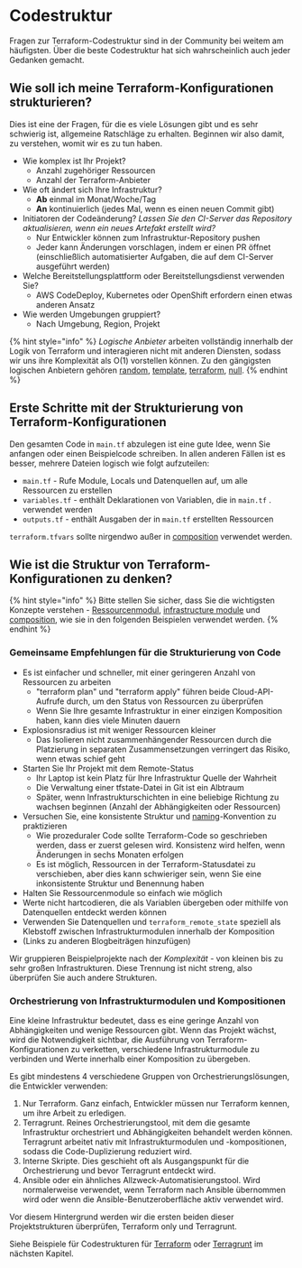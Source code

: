 # Codestruktur

Fragen zur Terraform-Codestruktur sind in der Community bei weitem am häufigsten. Über die beste Codestruktur hat sich wahrscheinlich auch jeder Gedanken gemacht.

## Wie soll ich meine Terraform-Konfigurationen strukturieren?

Dies ist eine der Fragen, für die es viele Lösungen gibt und es sehr schwierig ist, allgemeine Ratschläge zu erhalten. Beginnen wir also damit, zu verstehen, womit wir es zu tun haben.

* Wie komplex ist Ihr Projekt?
  * Anzahl zugehöriger Ressourcen
  * Anzahl der Terraform-Anbieter
* Wie oft ändert sich Ihre Infrastruktur?
  * **Ab** einmal im Monat/Woche/Tag
  * **An** kontinuierlich \(jedes Mal, wenn es einen neuen Commit gibt\)
* Initiatoren der Codeänderung? _Lassen Sie den CI-Server das Repository aktualisieren, wenn ein neues Artefakt erstellt wird?_
  * Nur Entwickler können zum Infrastruktur-Repository pushen
  * Jeder kann Änderungen vorschlagen, indem er einen PR öffnet  \(einschließlich automatisierter Aufgaben, die auf dem CI-Server ausgeführt werden\)
* Welche Bereitstellungsplattform oder Bereitstellungsdienst verwenden Sie?
  * AWS CodeDeploy, Kubernetes oder OpenShift erfordern einen etwas anderen Ansatz
* Wie werden Umgebungen gruppiert?
  * Nach Umgebung, Region, Projekt

{% hint style="info" %}
_Logische Anbieter_ arbeiten vollständig innerhalb der Logik von Terraform und interagieren nicht mit anderen Diensten, sodass wir uns ihre Komplexität als O\(1\) vorstellen können. Zu den gängigsten logischen Anbietern gehören [random](https://www.terraform.io/docs/providers/random/index.html), [template](https://www.terraform.io/docs/providers/template/%20index.html), [terraform](https://www.terraform.io/docs/providers/terraform/index.html), [null](https://www.terraform.io/docs/providers/null/%20index.html).
{% endhint %}

## Erste Schritte mit der Strukturierung von Terraform-Konfigurationen

Den gesamten Code in `main.tf` abzulegen ist eine gute Idee, wenn Sie anfangen oder einen Beispielcode schreiben. In allen anderen Fällen ist es besser, mehrere Dateien logisch wie folgt aufzuteilen:

* `main.tf` - Rufe Module, Locals und Datenquellen auf, um alle Ressourcen zu erstellen
* `variables.tf` - enthält Deklarationen von Variablen, die in `main.tf` . verwendet werden
* `outputs.tf` - enthält Ausgaben der in `main.tf` erstellten Ressourcen

`terraform.tfvars` sollte nirgendwo außer in [composition](key-concepts.md#composition) verwendet werden.

## Wie ist die Struktur von Terraform-Konfigurationen zu denken?

{% hint style="info" %}
Bitte stellen Sie sicher, dass Sie die wichtigsten Konzepte verstehen - [Ressourcenmodul](key-concepts.md#resource-module), [infrastructure module](key-concepts.md#infrastructure-module) und [composition](key-concepts.md%20#composition), wie sie in den folgenden Beispielen verwendet werden.
{% endhint %}

### Gemeinsame Empfehlungen für die Strukturierung von Code

* Es ist einfacher und schneller, mit einer geringeren Anzahl von Ressourcen zu arbeiten
  * "terraform plan" und "terraform apply" führen beide Cloud-API-Aufrufe durch, um den Status von Ressourcen zu überprüfen
  * Wenn Sie Ihre gesamte Infrastruktur in einer einzigen Komposition haben, kann dies viele Minuten dauern
* Explosionsradius ist mit weniger Ressourcen kleiner
  * Das Isolieren nicht zusammenhängender Ressourcen durch die Platzierung in separaten Zusammensetzungen verringert das Risiko, wenn etwas schief geht
* Starten Sie Ihr Projekt mit dem Remote-Status
  * Ihr Laptop ist kein Platz für Ihre Infrastruktur Quelle der Wahrheit
  * Die Verwaltung einer tfstate-Datei in Git ist ein Albtraum
  * Später, wenn Infrastrukturschichten in eine beliebige Richtung zu wachsen beginnen \(Anzahl der Abhängigkeiten oder Ressourcen\)
* Versuchen Sie, eine konsistente Struktur und [naming](naming.md)-Konvention zu praktizieren
  * Wie prozeduraler Code sollte Terraform-Code so geschrieben werden, dass er zuerst gelesen wird. Konsistenz wird helfen, wenn Änderungen in sechs Monaten erfolgen
  * Es ist möglich, Ressourcen in der Terraform-Statusdatei zu verschieben, aber dies kann schwieriger sein, wenn Sie eine inkonsistente Struktur und Benennung haben
* Halten Sie Ressourcenmodule so einfach wie möglich
* Werte nicht hartcodieren, die als Variablen übergeben oder mithilfe von Datenquellen entdeckt werden können
* Verwenden Sie Datenquellen und `terraform_remote_state` speziell als Klebstoff zwischen Infrastrukturmodulen innerhalb der Komposition
* \(Links zu anderen Blogbeiträgen hinzufügen\)

Wir gruppieren Beispielprojekte nach der _Komplexität_ - von kleinen bis zu sehr großen Infrastrukturen. Diese Trennung ist nicht streng, also überprüfen Sie auch andere Strukturen.

### Orchestrierung von Infrastrukturmodulen und Kompositionen

Eine kleine Infrastruktur bedeutet, dass es eine geringe Anzahl von Abhängigkeiten und wenige Ressourcen gibt. Wenn das Projekt wächst, wird die Notwendigkeit sichtbar, die Ausführung von Terraform-Konfigurationen zu verketten, verschiedene Infrastrukturmodule zu verbinden und Werte innerhalb einer Komposition zu übergeben.

Es gibt mindestens 4 verschiedene Gruppen von Orchestrierungslösungen, die Entwickler verwenden:

1. Nur Terraform. Ganz einfach, Entwickler müssen nur Terraform kennen, um ihre Arbeit zu erledigen.
2. Terragrunt. Reines Orchestrierungstool, mit dem die gesamte Infrastruktur orchestriert und Abhängigkeiten behandelt werden können. Terragrunt arbeitet nativ mit Infrastrukturmodulen und -kompositionen, sodass die Code-Duplizierung reduziert wird.
3. Interne Skripte. Dies geschieht oft als Ausgangspunkt für die Orchestrierung und bevor Terragrunt entdeckt wird.
4. Ansible oder ein ähnliches Allzweck-Automatisierungstool. Wird normalerweise verwendet, wenn Terraform nach Ansible übernommen wird oder wenn die Ansible-Benutzeroberfläche aktiv verwendet wird.

Vor diesem Hintergrund werden wir die ersten beiden dieser Projektstrukturen überprüfen, Terraform only und Terragrunt.

Siehe Beispiele für Codestrukturen für [Terraform](examples/terraform.md) oder [Terragrunt](examples/terragrunt.md) im nächsten Kapitel.


